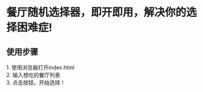 <h1>餐厅随机选择器，即开即用，解决你的选择困难症!</h1>
<h2>使用步骤</h2>
1. 使用浏览器打开index.html</br>
2. 输入想吃的餐厅列表</br>
3. 点击按钮，开始选择！</br>
